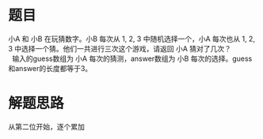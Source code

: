 # 题目
小A 和 小B 在玩猜数字。小B 每次从 1, 2, 3 中随机选择一个，小A 每次也从 1, 2, 3  中选择一个猜。他们一共进行三次这个游戏，请返回 小A 猜对了几次？  
 
输入的guess数组为 小A 每次的猜测，answer数组为 小B 每次的选择。guess和answer的长度都等于3。  

# 解题思路
从第二位开始，逐个累加